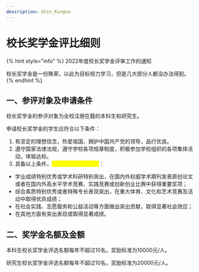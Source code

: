 ```yaml
---
description: Shin_Kungoo
---
```


# 校长奖学金评比细则

{% hint style="info" %}
2022年度校长奖学金评审工作的通知

校长奖学金是一份殊荣，以此为目标努力学习，但是几大部分人都没办法得到。
{% endhint %}

## **一、参评对象及申请条件**

校长奖学金的参评对象为全校注册在籍的本科生和研究生。

申请校长奖学金的学生应符合以下条件：

1. 有坚定的理想信念，热爱祖国、拥护中国共产党的领导，品行优良。
2. 遵守国家法律法规，遵守学校各项规章制度，积极参加学校组织的各项集体活动，体锻达标。
3. 具备以上条件，<mark style="color:yellow;">**且满足下列条件之一**</mark>：

* 学业成绩特别优秀或学术科研特别突出，在国内外权威学术期刊发表原创论文或者在国内外高水平学术竞赛、实践竞赛或创新创业比赛中获得重要奖项；
* 综合素质特别优秀或者特殊专长表现突出，在重大体育、文化和艺术竞赛及活动中取得优异成绩；
* 在社会实践、志愿服务和公益活动等方面做出突出贡献，取得显著社会效应；
* 在其他方面有突出表现或取得显著成绩。

## **二、奖学金名额及金额**

本科生校长奖学金评选名额每年不超过10名，奖励标准为10000元/人。

研究生校长奖学金评选名额每年不超过10名，奖励标准为20000元/人。
